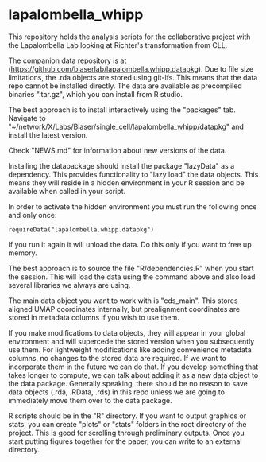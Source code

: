 
# lapalombella_whipp

This repository holds the analysis scripts for the collaborative project with the Lapalombella Lab looking at Richter's transformation from CLL.

The companion data repository is at (https://github.com/blaserlab/lapalombella.whipp.datapkg).  Due to file size limitations, the .rda objects are stored using git-lfs.  This means that the data repo cannot be installed directly.  The data are available as precompiled binaries "<package name>.tar.gz", which you can install from R studio.

The best approach is to install interactively using the "packages" tab.  Navigate to "~/network/X/Labs/Blaser/single_cell/lapalombella_whipp/datapkg" and install the latest version.

Check "NEWS.md" for information about new versions of the data.

Installing the datapackage should install the package "lazyData" as a dependency.  This provides functionality to "lazy load" the data objects.  This means they will reside in a hidden environment in your R session and be available when called in your script.  

In order to activate the hidden environment you must run the following once and only once:

```{r}
requireData("lapalombella.whipp.datapkg")
```
If you run it again it will unload the data.  Do this only if you want to free up memory.

The best approach is to source the file "R/dependencies.R" when you start the session.  This will load the data using the command above and also load several libraries we always are using.

The main data object you want to work with is "cds_main".  This stores aligned UMAP coordinates internally, but prealignment coordinates are stored in metadata columns if you wish to use them.

If you make modifications to data objects, they will appear in your global environment and will supercede the stored version when you subsequently use them.  For lightweight modifications like adding convenience metadata columns, no changes to the stored data are required.  If we want to incorporate them in the future we can do that.  If you develop something that takes longer to compute, we can talk about adding it as a new data object to the data package.  Generally speaking, there should be no reason to save data objects (.rda, .RData, .rds) in this repo unless we are going to immediately move them over to the data package.

R scripts should be in the "R" directory.  If you want to output graphics or stats, you can create "plots" or "stats" folders in the root directory of the project.  This is good for scrolling through preliminary outputs.  Once you start putting figures together for the paper, you can write to an external directory. 




